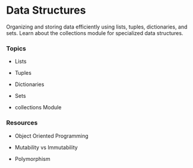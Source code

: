 # Data Structures

Organizing and storing data efficiently using lists, tuples, dictionaries, and sets. Learn about the collections module for specialized data structures.

### Topics

- Lists

- Tuples

- Dictionaries

- Sets

- collections Module


### Resources

- Object Oriented Programming

- Mutability vs Immutability

- Polymorphism
